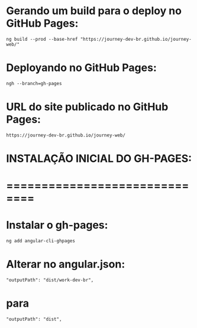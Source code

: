 
# Gerando um build para o deploy no GitHub Pages:
    ng build --prod --base-href "https://journey-dev-br.github.io/journey-web/"

# Deployando no GitHub Pages:
    ngh --branch=gh-pages




# URL do site publicado no GitHub Pages:
    https://journey-dev-br.github.io/journey-web/

# INSTALAÇÃO INICIAL DO GH-PAGES:
# ==============================

# Instalar o gh-pages:
    ng add angular-cli-ghpages

# Alterar no angular.json:
    "outputPath": "dist/work-dev-br",
#   para
    "outputPath": "dist",
